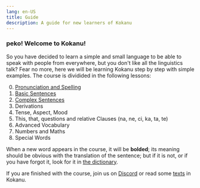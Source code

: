 ```yaml
---
lang: en-US
title: Guide
description: A guide for new learners of Kokanu
---
```


### peko! Welcome to Kokanu!

So you have decided to learn a simple and small language to be able to speak with people from everywhere, but you don't like all the linguistics talk? Fear no more, here we will be learning Kokanu step by step with simple examples. The course is dividided in the following lessons: 

0. [Pronunciation and Spelling](./pronunciation.md)  
1. [Basic Sentences](./basic-sentences.md)
2. [Complex Sentences](./complex-sentences.md)
3. Derivations
4. Tense, Aspect, Mood
5. This, that, questions and relative Clauses (na, ne, ci, ka, ta, te)
6. Advanced Vocabulary
7. Numbers and Maths
8. Special Words

When a new word appears in the course, it will be **bolded**; its meaning should be obvious with the translation of the sentence; but if it is not, or if you have forgot it, look for it in [the dictionary](https://dictionary.kokanu.com).

If you are finished with the course, join us on [Discord](https://discord.gg/fMAfGRkGvQ) or read some [texts](/texts.md) in Kokanu.